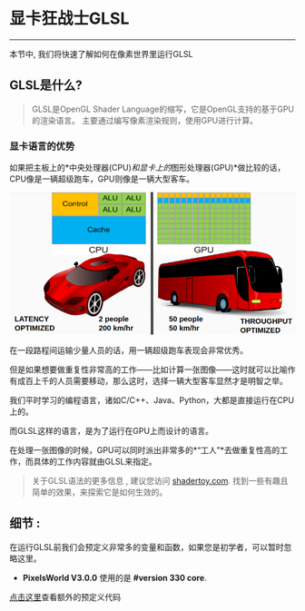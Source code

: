 # 显卡狂战士GLSL
---
本节中, 我们将快速了解如何在像素世界里运行GLSL 

## GLSL是什么?
 
> GLSL是OpenGL Shader Language的缩写，它是OpenGL支持的基于GPU的渲染语言。
> 主要通过编写像素渲染规则，使用GPU进行计算。


### 显卡语言的优势

如果把主板上的*中央处理器(CPU)*和显卡上的*图形处理器(GPU)*做比较的话，CPU像是一辆超级跑车，GPU则像是一辆大型客车。

![比喻](bus_vs_car.png)

在一段路程间运输少量人员的话，用一辆超级跑车表现会非常优秀。

但是如果想要做重复性非常高的工作——比如计算一张图像——这时就可以比喻作有成百上千的人员需要移动，那么这时，选择一辆大型客车显然才是明智之举。

我们平时学习的编程语言，诸如C/C++、Java、Python，大都是直接运行在CPU上的。

而GLSL这样的语言，是为了运行在GPU上而设计的语言。

在处理一张图像的时候，GPU可以同时派出非常多的*“工人”*去做重复性高的工作，而具体的工作内容就由GLSL来指定。


> 关于GLSL语法的更多信息 ,  建议您访问 [shadertoy.com](https://www.shadertoy.com/).  找到一些有趣且简单的效果，来探索它是如何生效的。 

## 细节 : 

在运行GLSL前我们会预定义非常多的变量和函数，如果您是初学者，可以暂时忽略这里。

- **PixelsWorld V3.0.0** 使用的是 **#version 330 core**. 

[点击这里](predefined.md)查看额外的预定义代码


<br><br><br><br><br><br><br>